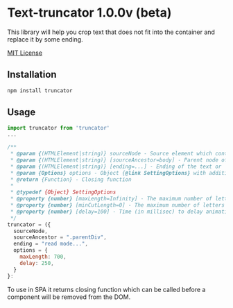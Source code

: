 # Text-truncator 1.0.0v (beta)

This library will help you crop text that does not fit into the container and replace it by some ending.

[MIT License](LICENSE.txt)

## Installation

```sh
npm install truncator
```
## Usage

```js / ts
import truncator from 'truncator'
...

/**
 * @param {(HTMLElement|string)} sourceNode - Source element which contains truncated text
 * @param {(HTMLElement|string)} [sourceAncestor=body] - Parent node of the source element or body tag by default
 * @param {(HTMLElement|string)} [ending=...] - Ending of the text or `...` by default
 * @param {Options} options - Object {@link SettingOptions} with additional parameters
 * @return {Function} - Closing function
 * 
 * @typedef {Object} SettingOptions
 * @property {number} [maxLength=Infinity] - The maximum number of letters that we want to be shown before truncate
 * @property {number} [minCutLength=0] - The maximum number of letters after which the text completely disappears
 * @property {number} [delay=100] - Time (in millisec) to delay animation of truncate. Inside itself truncator uses the throttling function
 */
truncator = ({
  sourceNode,
  sourceAncestor = ".parentDiv",
  ending = "read mode...",
  options = {
    maxLength: 700,
    delay: 250,
  }
}:
```

To use in SPA it returns closing function which can be called before a component will be removed from the DOM.


